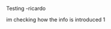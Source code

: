 Testing -ricardo

im checking how the info is introduced
1[](https://www.comingsoon.net/wp-content/uploads/sites/3/2023/09/Jujutsu-Kaisen-Chapter-237-Release-Date.jpg)
